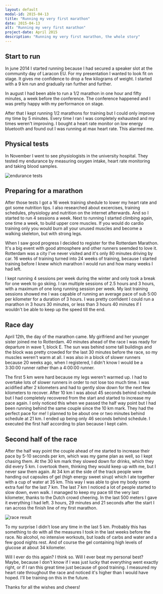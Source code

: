 ```yaml
---
layout: default
modal-id: 2015-04-13
title: "Running my very first marathon"
date: 2015-04-13
alt: "Running my very first marathon"
project-date: April 2015
description: "Running my very first marathon, the whole story"
---
```


## Start to run

In june 2014 I started running because I had secured a speaker slot at the community day of Laracon EU. For my presentation I wanted to look fit on stage. It gives me confidence to drop a few kilograms of weight. I started with a 9 km run and gradually ran further and further.

In august I had been able to run a 1/2 marathon in one hour and fifty minutes, a week before the conference. The conference happened and I was pretty happy with my performance on stage.

After that I kept running 1/2 marathons for training but I could only improve my time by 5 minutes. Every time I ran I was completely exhausted and my times weren't improving. I bought a heart rate monitor on low energy bluetooth and found out I was running at max heart rate. This alarmed me.

## Physical tests

In November I went to see physiologists in the university hospital. They tested my endurance by measuring oxygen intake, heart rate monitoring and taking blood samples.

![endurance tests](http://www.uzgent.be/nl/zorgaanbod/mdspecialismen/Centrum-voor-sportgeneeskunde/PublishingImages/Paginas/default/sport2.jpg)

## Preparing for a marathon

After those tests I got a 16 week training shedule to lower my heart rate and got some nutrition tips. I also researched about excercises, training schedules, physiology and nutrition on the internet afterwards. And so I started to run 4 sessions a week. Next to running I started climbing again, one time a week, to build upper core muscles. If you would do cardio training only you would burn all your unused muscles and become a walking skeleton, but with strong legs.

When I saw good progress I decided to register for the Rotterdam Marathon. It's a big event with good atmosphere and other runners seemded to love it. Rotterdam was a city I've never visited and it's only 80 minutes driving by car. 16 weeks of training turned into 24 weeks of training, because I started training before I knew which marathon I would run and how many weeks I had left.

I kept running 4 sessions per week during the winter and only took a break for one week to go skiing. I ran multiple sessions of 2.5 hours and 3 hours, with a maximum of one long running session per week. My last training sessions showed me I was capable of running an average pace of sub 5:00 per kilometer for a duration of 3 hours. I was pretty confident I could run a marathon in 3 hours 30 minutes, or less than 3 hours 40 minutes if I wouldn't be able to keep up the speed till the end.

## Race day

April 12th, the day of the marathon came. My girlfriend and her younger sister joined me to Rotterdam. 40 minutes ahead of the race I was ready for departure in wave 1, block E. The sun was behind some tall buildings and the block was pretty crowded for the last 30 minutes before the race, so my muscles weren't warm at all. I was also in a block of slower runners because 20 weeks ago, when I registered, I didn't know I would be a 3:30:00 runner rather than a 4:00:00 runner.

The first 5 km were hard because my legs weren't warmed up. I had to overtake lots of slower runners in order to not lose too much time. I was acidified after 2 kilometers and had to gently slow down for the next few kilometers to recover. After 10 km I was about 45 seconds behind schedule but I had completely recovered from the start and started to increase my pace again. I only noticed this when we passed the half way point but I had been running behind the same couple since the 10 km mark. They had the perfect pace for me! I planned to be about one or two minutes behind schedule at 21 km. I ended up being only 46 seconds behind schedule. I executed the first half according to plan because I kept calm.

## Second half of the race

After the half way point the couple ahead of me started to increase their pace by 5-10 seconds per km, which was my game plan as well, so I kept chasing them. At the 30 km mark they slowed down for drinks, which they did every 5 km. I overtook them, thinking they would keep up with me, but I never saw them again. At 34 km at the side of the track people were handing out capsules of gel (high energy sweet sirup) which I ate together with a cup of water at 35 km. This way I was able to give my body some extra fuel for the last 7 km. The last 7 km I noticed a lot of people started to slow down, even walk. I managed to keep my pace till the very last kilometer, thanks to the Dutch crowd cheering. In the last 500 meters I gave it everything I had left. 3 hours, 29 minutes and 21 seconds after the start I ran across the finish line of my first marathon.

![race result](https://www.dropbox.com/s/exb688c93krx6e3/2015-04-13%2009.50.36.jpg?dl=1)

To my surprise I didn't lose any time in the last 5 km. Probably this has something to do with all the measures I took in the last weeks before the race. No alcohol, no intensive workouts, but loads of carbs and water and a few good nights rest. And of course the gel containing high levels of glucose at about 34 kilometer.

Will I ever do this again? I think so.
Will I ever beat my personal best? Maybe, because I don't know if I was just lucky that everything went exactly right, or if I ran this great time just because of good training. I measured my heart rate throughout the race and noticed it's higher than I would have hoped. I'll be training on this in the future.

Thanks for all the wishes and cheers!
